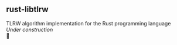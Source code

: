 ## rust-libtlrw
TLRW algorithm implementation for the Rust programming language  
*Under construction*  
:dolls:
